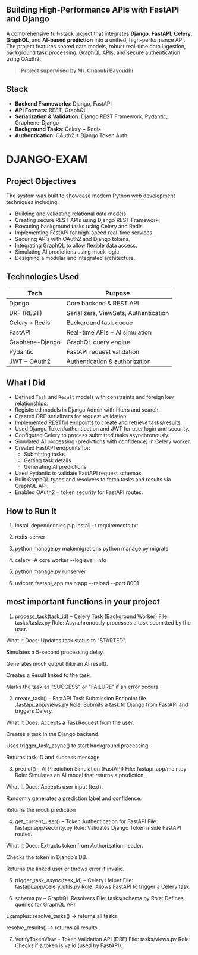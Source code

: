 ## Building High-Performance APIs with FastAPI and Django

A comprehensive full-stack project that integrates **Django**, **FastAPI**, **Celery**, **GraphQL**, and **AI-based prediction** into a unified, high-performance API. The project features shared data models, robust real-time data ingestion, background task processing, GraphQL APIs, and secure authentication using OAuth2.

>  **Project supervised by Mr. Chaouki Bayoudhi**

## Stack

- **Backend Frameworks**: Django, FastAPI
- **API Formats**: REST, GraphQL
- **Serialization & Validation**: Django REST Framework, Pydantic, Graphene-Django
- **Background Tasks**: Celery + Redis
- **Authentication**: OAuth2 + Django Token Auth

# DJANGO-EXAM

## Project Objectives

The system was built to showcase modern Python web development techniques including:
- Building and validating relational data models.
- Creating secure REST APIs using Django REST Framework.
- Executing background tasks using Celery and Redis.
- Implementing FastAPI for high-speed real-time services.
- Securing APIs with OAuth2 and Django tokens.
- Integrating GraphQL to allow flexible data access.
- Simulating AI predictions using mock logic.
- Designing a modular and integrated architecture.


##  Technologies Used

| Tech              | Purpose                                 |
|-------------------|-----------------------------------------|
| Django            | Core backend & REST API                 |
| DRF (REST)        | Serializers, ViewSets, Authentication   |
| Celery + Redis    | Background task queue                   |
| FastAPI           | Real-time APIs + AI simulation          |
| Graphene-Django   | GraphQL query engine                    |
| Pydantic          | FastAPI request validation              |
| JWT + OAuth2      | Authentication & authorization          |

##  What I Did

- Defined `Task` and `Result` models with constraints and foreign key relationships.
- Registered models in Django Admin with filters and search.
- Created DRF serializers for request validation.
- Implemented RESTful endpoints to create and retrieve tasks/results.
- Used Django TokenAuthentication and JWT for user login and security.
- Configured Celery to process submitted tasks asynchronously.
- Simulated AI processing (predictions with confidence) in Celery worker.
- Created FastAPI endpoints for:
  - Submitting tasks
  - Getting task details
  - Generating AI predictions
- Used Pydantic to validate FastAPI request schemas.
- Built GraphQL types and resolvers to fetch tasks and results via GraphQL API.
- Enabled OAuth2 + token security for FastAPI routes.

## How to Run It

1. Install dependencies
   pip install -r requirements.txt

2. redis-server

3. python manage.py makemigrations
python manage.py migrate

4. celery -A core worker --loglevel=info
5. python manage.py runserver
6. uvicorn fastapi_app.main:app --reload --port 8001

## most important functions in your project
1. process_task(task_id) – Celery Task (Background Worker)
 File: tasks/tasks.py
Role: Asynchronously processes a task submitted by the user.

What It Does:
Updates task status to "STARTED".

Simulates a 5-second processing delay.

Generates mock output (like an AI result).

Creates a Result linked to the task.

Marks the task as "SUCCESS" or "FAILURE" if an error occurs.

2. create_task() – FastAPI Task Submission Endpoint
file :fastapi_app/views.py
Role: Submits a task to Django from FastAPI and triggers Celery.

What It Does:
Accepts a TaskRequest from the user.

Creates a task in the Django backend.

Uses trigger_task_async() to start background processing.

Returns task ID and success message

3. predict() – AI Prediction Simulation (FastAPI)
File: fastapi_app/main.py
Role: Simulates an AI model that returns a prediction.

What It Does:
Accepts user input (text).

Randomly generates a prediction label and confidence.

Returns the mock prediction

4. get_current_user() – Token Authentication for FastAPI
File: fastapi_app/security.py
Role: Validates Django Token inside FastAPI routes.

What It Does:
Extracts token from Authorization header.

Checks the token in Django’s DB.

Returns the linked user or throws error if invalid.

5.  trigger_task_async(task_id) – Celery Helper
 File: fastapi_app/celery_utils.py
Role: Allows FastAPI to trigger a Celery task.

6. schema.py – GraphQL Resolvers
File: tasks/schema.py
Role: Defines queries for GraphQL API.

Examples:
resolve_tasks() → returns all tasks

resolve_results() → returns all results

7. VerifyTokenView – Token Validation API (DRF)
 File: tasks/views.py
Role: Checks if a token is valid (used by FastAPI).
